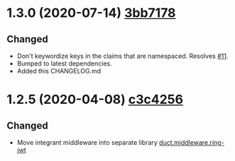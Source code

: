 # 1.3.0 (2020-07-14) [3bb7178](https://github.com/ovotech/ring-jwt/commit/545698b98baaba20028462d03facf72d42896e47)

## Changed

- Don't keywordize keys in the claims that are namespaced. Resolves [#11](https://github.com/ovotech/ring-jwt/issues/11).
- Bumped to latest dependencies.
- Added this CHANGELOG.md

# 1.2.5 (2020-04-08) [c3c4256](https://github.com/ovotech/ring-jwt/commit/c3c4256e3f361eca44f33ba37a13c2acf4695c27)

## Changed

- Move integrant middleware into separate library [duct.middleware.ring-jwt](https://github.com/ovotech/duct.middleware.ring-jwt) 
